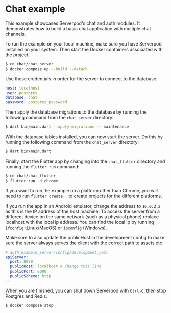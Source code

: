 # Chat example

This example showcases Serverpod's chat and auth modules. It demonstrates how to build a basic chat application with multiple chat channels.

To run the example on your local machine, make sure you have Serverpod installed on your system. Then start the Docker containers associated with the project.

```bash
$ cd chat/chat_server
$ docker compose up --build --detach
```

Use these credentials in order for the server to connect to the database:

```yaml
host: localhost
user: postgres
database: chat
password: postgres_password
```

Then apply the database migrations to the database by running the following command from the `chat_server` directory:

```bash
$ dart bin/main.dart --apply-migrations -r maintenance
```

With the database tables installed, you can now start the server. Do this by running the following command from the `chat_server` directory:

```bash
$ dart bin/main.dart
```

Finally, start the Flutter app by changing into the `chat_flutter` directory and running the `flutter run` command:

```bash
$ cd chat/chat_flutter
$ flutter run -d chrome
```

If you want to run the example on a platform other than Chrome, you will need to run `flutter create .` to create projects for the different platforms.

If you run the app in an Android emulator, change the address to `10.0.2.2` as this is the IP address of the host machine. To access the server from a different device on the same network (such as a physical phone) replace localhost with the local ip address. You can find the local ip by running `ifconfig` (Linux/MacOS) or `ipconfig` (Windows).

Make sure to also update the publicHost in the development config to make sure the server always serves the client with the correct path to assets etc.

```yaml
# auth_example_server/config/development.yaml
apiServer:
  port: 8080
  publicHost: localhost # Change this line
  publicPort: 8080
  publicScheme: http
...
```

When you are finished, you can shut down Serverpod with `Ctrl-C`, then stop Postgres and Redis.

```bash
$ docker compose stop
```